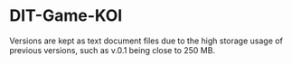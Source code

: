 # DIT-Game-KOI

Versions are kept as text document files due to the high storage usage of previous versions, such as v.0.1 being close to 250 MB.
